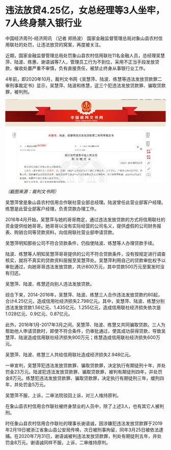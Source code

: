 # 违法放贷4.25亿，女总经理等3人坐牢，7人终身禁入银行业

中国经济周刊-经济网讯 （记者 郑扬波） 国家金融监督管理总局对象山县农村信用联社的处罚，让违法放贷的窝案，再度被关注。

近期，国家金融监督管理总局处罚象山县农村信用联社11名金融人员，总经理吴慧萍、陆波、练惠、谢语诚等7人，管理员工行为不到位，采用不正当手段发放贷款，催收处置严重不审慎，负有直接责任，被禁止终身从事银行业工作。

4年前，即2020年10月，裁判文书网《吴慧萍、陆波、练慧等违法发放贷款罪二审刑事裁定书》显示，吴慧萍、陆波和练慧，这三个犯违法发放贷款罪、骗取贷款罪，被判刑。

![c88de2072148d80ab3a53bb150240638.jpg](https://raw.githubusercontent.com/qqhsx/qqnews_image/main/2024/01/26/违法放贷4.25亿，女总经理等3人坐牢，7人终身禁入银行业/c88de2072148d80ab3a53bb150240638.jpg)

 _（截图来源：裁判文书网）_

吴慧萍曾是象山县农村信用合作联社营业部总经理。陆波曾任此营业部客户经理。练慧是此营业部客户经理，负责贷款办理工作。

2016年4月开始，吴慧萍与她的哥哥商定，通过违法发放贷款的方式将信用联社的资金提供给她哥哥。她哥哥以没有实际经营的公司名义，提供虚假的公司财务报表、购销合同等贷款资料，向信用联社营业部申请贷款。

吴慧萍明知那些公司不符合贷款条件，仍指使陆波、练慧等人办理贷款手续。

陆波、练慧等人明知吴慧萍哥哥提供的公司不符合贷款条件，没有按规定进行调查核实，就将不真实的贷款资料层报至吴慧萍处。吴慧萍利用自己的贷款审批权予以审批通过，向她哥哥违法发放贷款，共计800万元，其中贷款500万元至案发时没有归还。

吴慧萍、陆波、练慧还向别人违法发放贷款。

综合下来，2014-2016年，吴慧萍、陆波、练慧三人合作违法发放贷款约60起，合计4.25亿元，造成信用社经济损失2.798亿元。其中，吴慧萍、陆波、练慧分别违法发放贷款1.56亿元、1.435亿元、1.255亿元，造成信用联社经济损失依次是1.028亿元、0.9亿元、0.87亿元。

此外，2016年1月-2017年3月之间，吴慧萍、陆波、练慧又共同骗取贷款。三人为帮助他人申请贷款时，即使不符合条件，仍审批通过，使其成功获得贷款，导致吴慧萍、陆波造成信用联社经济损失900万元；练慧造成信用联社经济损失600万元。

吴慧萍、陆波、练慧三人共给信用联社造成经济损失2.948亿元。

一审宣判，吴慧萍犯违法发放贷款罪、骗取贷款罪，决定执行有期徒刑十年，并处罚金23万元。陆波犯违法发放贷款罪、骗取贷款罪，被判有期徒刑四年，并处罚金8万元。练慧犯违法发放贷款罪、骗取贷款罪，决定执行有期徒刑三年，缓刑四年，并处罚金5万元。

吴慧萍不服，上诉，二审法院驳回上诉，对三人维持原判。

在象山县农村信用合作联社被终身禁业的人员中，除了上述3人，也有其它人被判刑。

时任象山县农村信用合作联社的理事长谢语诚，因涉嫌犯违法发放贷款罪于2019年2月19日被浙江省象山县公安局传唤，次日被刑事拘留，同年3月25日被依法逮捕。在2020年7月31日，谢语诚被判违法发放贷款罪，判处有期徒刑五年，并处罚金8万元。谢语诚同样不服，上诉，二审维持原判。

